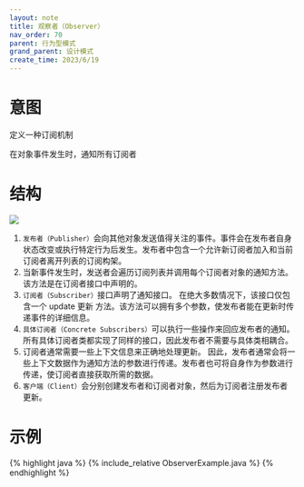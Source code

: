 ```yaml
---
layout: note
title: 观察者（Observer）
nav_order: 70
parent: 行为型模式
grand_parent: 设计模式
create_time: 2023/6/19
---
```


# 意图

定义一种订阅机制

在对象事件发生时，通知所有订阅者

# 结构

![](https://cdn.jsdelivr.net/gh/luguosong/images@master/blog-img/202306191005335-%E8%A7%82%E5%AF%9F%E8%80%85%E7%BB%93%E6%9E%84.png)

1. `发布者（Publisher）`会向其他对象发送值得关注的事件。事件会在发布者自身状态改变或执行特定行为后发生。发布者中包含一个允许新订阅者加入和当前订阅者离开列表的订阅构架。
2. 当新事件发生时，发送者会遍历订阅列表并调用每个订阅者对象的通知方法。该方法是在订阅者接口中声明的。
3. `订阅者（Subscriber）`接口声明了通知接口。 在绝大多数情况下，该接口仅包含一个 update 更新 方法。该方法可以拥有多个参数，使发布者能在更新时传递事件的详细信息。
4. `具体订阅者（Concrete Subscribers）`可以执行一些操作来回应发布者的通知。 所有具体订阅者类都实现了同样的接口，因此发布者不需要与具体类相耦合。
5. 订阅者通常需要一些上下文信息来正确地处理更新。 因此，发布者通常会将一些上下文数据作为通知方法的参数进行传递。发布者也可将自身作为参数进行传递，使订阅者直接获取所需的数据。
6. `客户端（Client）`会分别创建发布者和订阅者对象，然后为订阅者注册发布者更新。

# 示例

{% highlight java %}
{% include_relative ObserverExample.java %}
{% endhighlight %}

